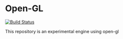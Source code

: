 # Open-GL

[![Build Status](https://turpster.xyz/jenkins/job/open-gl/badge/icon)](https://turpster.xyz/jenkins/job/open-gl/)

This repository is an experimental engine using open-gl
